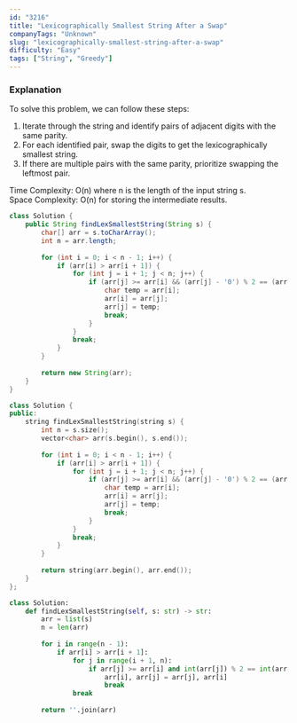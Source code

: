 ```yaml
---
id: "3216"
title: "Lexicographically Smallest String After a Swap"
companyTags: "Unknown"
slug: "lexicographically-smallest-string-after-a-swap"
difficulty: "Easy"
tags: ["String", "Greedy"]
---
```


### Explanation
To solve this problem, we can follow these steps:
1. Iterate through the string and identify pairs of adjacent digits with the same parity.
2. For each identified pair, swap the digits to get the lexicographically smallest string.
3. If there are multiple pairs with the same parity, prioritize swapping the leftmost pair.

Time Complexity: O(n) where n is the length of the input string s.  
Space Complexity: O(n) for storing the intermediate results.
```java
class Solution {
    public String findLexSmallestString(String s) {
        char[] arr = s.toCharArray();
        int n = arr.length;
        
        for (int i = 0; i < n - 1; i++) {
            if (arr[i] > arr[i + 1]) {
                for (int j = i + 1; j < n; j++) {
                    if (arr[j] >= arr[i] && (arr[j] - '0') % 2 == (arr[i] - '0') % 2) {
                        char temp = arr[i];
                        arr[i] = arr[j];
                        arr[j] = temp;
                        break;
                    }
                }
                break;
            }
        }
        
        return new String(arr);
    }
}
```

```cpp
class Solution {
public:
    string findLexSmallestString(string s) {
        int n = s.size();
        vector<char> arr(s.begin(), s.end());
        
        for (int i = 0; i < n - 1; i++) {
            if (arr[i] > arr[i + 1]) {
                for (int j = i + 1; j < n; j++) {
                    if (arr[j] >= arr[i] && (arr[j] - '0') % 2 == (arr[i] - '0') % 2) {
                        char temp = arr[i];
                        arr[i] = arr[j];
                        arr[j] = temp;
                        break;
                    }
                }
                break;
            }
        }
        
        return string(arr.begin(), arr.end());
    }
};
```

```python
class Solution:
    def findLexSmallestString(self, s: str) -> str:
        arr = list(s)
        n = len(arr)
        
        for i in range(n - 1):
            if arr[i] > arr[i + 1]:
                for j in range(i + 1, n):
                    if arr[j] >= arr[i] and int(arr[j]) % 2 == int(arr[i]) % 2:
                        arr[i], arr[j] = arr[j], arr[i]
                        break
                break
        
        return ''.join(arr)
```